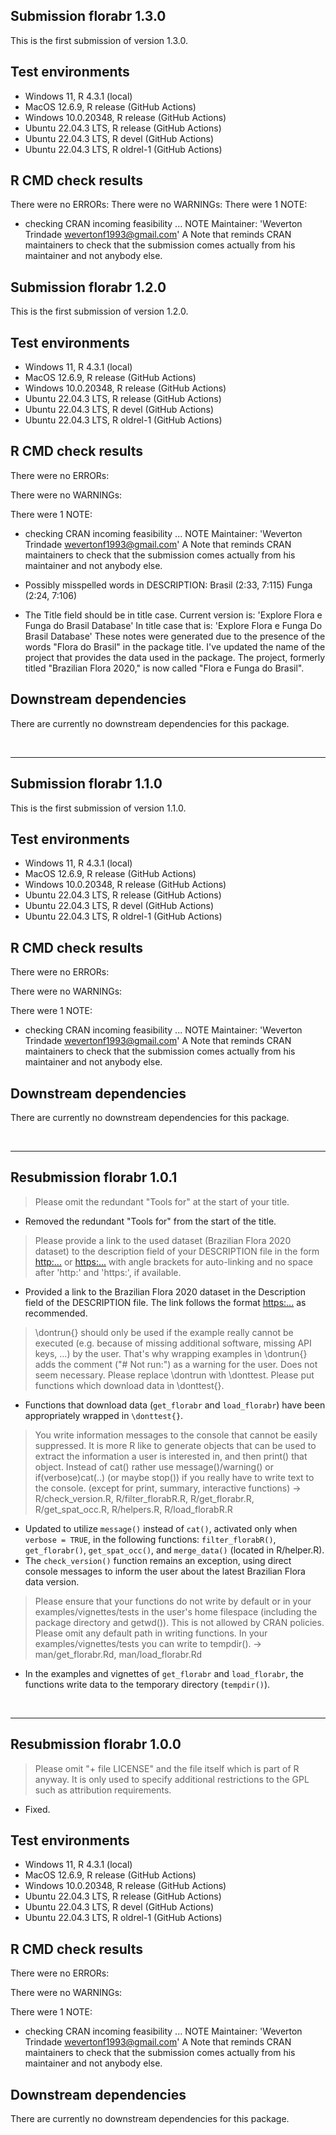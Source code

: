 ##  Submission florabr 1.3.0
This is the first submission of version 1.3.0.

## Test environments
* Windows 11, R 4.3.1 (local)
* MacOS 12.6.9, R release (GitHub Actions)
* Windows 10.0.20348, R release (GitHub Actions)
* Ubuntu 22.04.3 LTS, R release (GitHub Actions)
* Ubuntu 22.04.3 LTS, R devel (GitHub Actions)
* Ubuntu 22.04.3 LTS, R oldrel-1 (GitHub Actions)

## R CMD check results
There were no ERRORs:
There were no WARNINGs:
There were 1 NOTE:
* checking CRAN incoming feasibility ... NOTE
Maintainer: 'Weverton Trindade <wevertonf1993@gmail.com>'
A Note that reminds CRAN maintainers to check that the submission comes actually from his maintainer and not anybody else.


##  Submission florabr 1.2.0
This is the first submission of version 1.2.0.

## Test environments
* Windows 11, R 4.3.1 (local)
* MacOS 12.6.9, R release (GitHub Actions)
* Windows 10.0.20348, R release (GitHub Actions)
* Ubuntu 22.04.3 LTS, R release (GitHub Actions)
* Ubuntu 22.04.3 LTS, R devel (GitHub Actions)
* Ubuntu 22.04.3 LTS, R oldrel-1 (GitHub Actions)


## R CMD check results
There were no ERRORs:

There were no WARNINGs:

There were 1 NOTE:
* checking CRAN incoming feasibility ... NOTE
Maintainer: 'Weverton Trindade <wevertonf1993@gmail.com>'
A Note that reminds CRAN maintainers to check that the submission comes actually from his maintainer and not anybody else.

* Possibly misspelled words in DESCRIPTION:
    Brasil (2:33, 7:115)
    Funga (2:24, 7:106)
* The Title field should be in title case. Current version is:
  'Explore Flora e Funga do Brasil Database'
  In title case that is:
  'Explore Flora e Funga Do Brasil Database'
These notes were generated due to the presence of the words "Flora do Brasil" in the package title. I've updated the name of the project that provides the data used in the package. The project, formerly titled "Brazilian Flora 2020," is now called "Flora e Funga do Brasil".


## Downstream dependencies
There are currently no downstream dependencies for this package.

<br>
<hr>

## Submission florabr 1.1.0
This is the first submission of version 1.1.0.

## Test environments
* Windows 11, R 4.3.1 (local)
* MacOS 12.6.9, R release (GitHub Actions)
* Windows 10.0.20348, R release (GitHub Actions)
* Ubuntu 22.04.3 LTS, R release (GitHub Actions)
* Ubuntu 22.04.3 LTS, R devel (GitHub Actions)
* Ubuntu 22.04.3 LTS, R oldrel-1 (GitHub Actions)


## R CMD check results
There were no ERRORs:

There were no WARNINGs:

There were 1 NOTE:
* checking CRAN incoming feasibility ... NOTE
Maintainer: 'Weverton Trindade <wevertonf1993@gmail.com>'
A Note that reminds CRAN maintainers to check that the submission comes actually from his maintainer and not anybody else.

## Downstream dependencies
There are currently no downstream dependencies for this package.

<br>
<hr>

## Resubmission florabr 1.0.1
> Please omit the redundant "Tools for" at the start of your title.

* Removed the redundant "Tools for" from the start of the title.

> Please provide a link to the used dataset (Brazilian Flora 2020 dataset)
to the description field of your DESCRIPTION file in the form
<http:...> or <https:...>
with angle brackets for auto-linking and no space after 'http:' and
'https:', if available.

* Provided a link to the Brazilian Flora 2020 dataset in the Description field of the DESCRIPTION file. The link follows the format <https:...> as recommended.

> \dontrun{} should only be used if the example really cannot be executed
(e.g. because of missing additional software, missing API keys, ...) by
the user. That's why wrapping examples in \dontrun{} adds the comment
("# Not run:") as a warning for the user. Does not seem necessary.
Please replace \dontrun with \donttest.
Please put functions which download data in \donttest{}.

* Functions that download data (`get_florabr` and `load_florabr`) have been appropriately wrapped in `\donttest{}`.

> You write information messages to the console that cannot be easily
suppressed.
It is more R like to generate objects that can be used to extract the
information a user is interested in, and then print() that object.
Instead of cat() rather use message()/warning() or if(verbose)cat(..)
(or maybe stop()) if you really have to write text to the console.
(except for print, summary, interactive functions) -> 
R/check_version.R, R/filter_florabR.R, R/get_florabr.R,
R/get_spat_occ.R, R/helpers.R, R/load_florabR.R

* Updated to utilize `message()` instead of `cat()`, activated only when `verbose = TRUE`, in the following functions: `filter_florabR()`, `get_florabr()`, `get_spat_occ()`, and `merge_data()` (located in R/helper.R).
* The `check_version()` function remains an exception, using direct console messages to inform the user about the latest Brazilian Flora data version.

> Please ensure that your functions do not write by default or in your
examples/vignettes/tests in the user's home filespace (including the
package directory and getwd()). This is not allowed by CRAN policies.
Please omit any default path in writing functions. In your
examples/vignettes/tests you can write to tempdir(). ->
man/get_florabr.Rd, man/load_florabr.Rd

* In the examples and vignettes of `get_florabr` and `load_florabr`, the functions write data to the temporary directory (`tempdir()`).

<br>
<hr>

## Resubmission florabr 1.0.0
> Please omit "+ file LICENSE" and the file itself which is part of R
anyway. It is only used to specify additional restrictions to the GPL
such as attribution requirements.

* Fixed.

## Test environments
* Windows 11, R 4.3.1 (local)
* MacOS 12.6.9, R release (GitHub Actions)
* Windows 10.0.20348, R release (GitHub Actions)
* Ubuntu 22.04.3 LTS, R release (GitHub Actions)
* Ubuntu 22.04.3 LTS, R devel (GitHub Actions)
* Ubuntu 22.04.3 LTS, R oldrel-1 (GitHub Actions)


## R CMD check results
There were no ERRORs:

There were no WARNINGs:

There were 1 NOTE:
* checking CRAN incoming feasibility ... NOTE
Maintainer: 'Weverton Trindade <wevertonf1993@gmail.com>'
A Note that reminds CRAN maintainers to check that the submission comes actually from his maintainer and not anybody else.

## Downstream dependencies
There are currently no downstream dependencies for this package.
